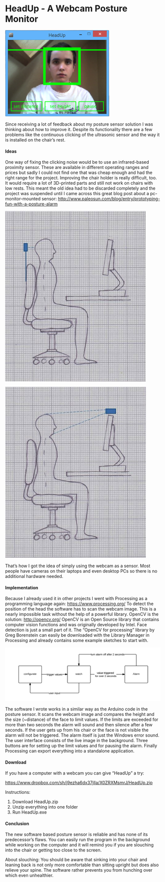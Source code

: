 # HeadUp - A Webcam Posture Monitor
![Screenshot](./assets/hu2.png)

Since receiving a lot of feedback about my posture sensor solution I was thinking about how to improve it. Despite its functionality there are a few problems like the continuous clicking of the ultrasonic sensor and the way it is installed on the chair’s rest.

#### Ideas

One way of fixing the clicking noise would be to use an infrared-based proximity sensor. These are available in different operating ranges and prices but sadly I could not find one that was cheap enough and had the right range for the project.
Improving the chair holder is really difficult, too. It would require a lot of 3D-printed parts and still not work on chairs with low rests.
This meant the old idea had to be discarded completely and the project was suspended until I came across this great blog post about a pc-monitor-mounted sensor:
http://www.paleosun.com/blog/entry/prototyping-fun-with-a-posture-alarm

![Posture diagram](./assets/pos.jpg)

![Eye level diagram](./assets/cam.jpg)

That’s how I got the idea of simply using the webcam as a sensor. Most people have cameras on their laptops and even desktop PCs so there is no additional hardware needed.

#### Implementation

Because I already used it in other projects I went with Processing as a programming language again:
https://www.processing.org/
To detect the position of the head the software has to scan the webcam image. This is a nearly impossible task without the help of a powerful library. OpenCV is the solution:
http://opencv.org/
OpenCV is an Open Source library that contains computer vision functions and was originally developed by Intel. Face detection is just a small part of it.
The “OpenCV for processing” library by Greg Borenstein can easily be downloaded with the Library Manager in Processing and already contains some example sketches to start with.

![Flow loop chart](./assets/hs3flow.png)

The software I wrote works in a similar way as the Arduino code in the posture sensor. It scans the webcam image and compares the height and the size (~distance) of the face to limit values. If the limits are exceeded for more than two seconds the alarm will sound and then silence after a few seconds. If the user gets up from his chair or the face is not visible the alarm will not be triggered. The alarm itself is just the Windows error sound. The user interface consists of the live image in the background. Three buttons are for setting up the limit values and for pausing the alarm.
Finally Processing can export everything into a standalone application.

#### Download

If you have a computer with a webcam you can give “HeadUp” a try:

https://www.dropbox.com/sh/j9ezha6dx37jlla/X0ZRXMsmrJ/HeadUp.zip

Instructions:
1. Download HeadUp.zip
2. Unzip everything into one folder
3. Run HeadUp.exe

#### Conclusion

The new software based posture sensor is reliable and has none of its predecessor’s flaws. You can easily run the program in the background while working on the computer and it will remind you if you are slouching into the chair or getting too close to the screen.

About slouching: You should be aware that sinking into your chair and leaning back is not only more comfortable than sitting upright but does also relieve your spine. The software rather prevents you from hunching over which even unhealthier.
